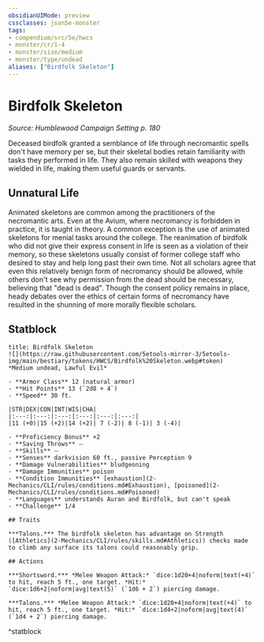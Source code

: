 ```yaml
---
obsidianUIMode: preview
cssclasses: json5e-monster
tags:
- compendium/src/5e/hwcs
- monster/cr/1-4
- monster/size/medium
- monster/type/undead
aliases: ["Birdfolk Skeleton"]
---
```

# Birdfolk Skeleton
*Source: Humblewood Campaign Setting p. 180*  

Deceased birdfolk granted a semblance of life through necromantic spells don't have memory per se, but their skeletal bodies retain familiarity with tasks they performed in life. They also remain skilled with weapons they wielded in life, making them useful guards or servants.

## Unnatural Life

Animated skeletons are common among the practitioners of the necromantic arts. Even at the Avium, where necromancy is forbidden in practice, it is taught in theory. A common exception is the use of animated skeletons for menial tasks around the college. The reanimation of birdfolk who did not give their express consent in life is seen as a violation of their memory, so these skeletons usually consist of former college staff who desired to stay and help long past their own time. Not all scholars agree that even this relatively benign form of necromancy should be allowed, while others don't see why permission from the dead should be necessary, believing that "dead is dead". Though the consent policy remains in place, heady debates over the ethics of certain forms of necromancy have resulted in the shunning of more morally flexible scholars.

## Statblock

```ad-statblock
title: Birdfolk Skeleton
![](https://raw.githubusercontent.com/5etools-mirror-3/5etools-img/main/bestiary/tokens/HWCS/Birdfolk%20Skeleton.webp#token)
*Medium undead, Lawful Evil*

- **Armor Class** 12 (natural armor)
- **Hit Points** 13 (`2d8 + 4`)
- **Speed** 30 ft.

|STR|DEX|CON|INT|WIS|CHA|
|:---:|:---:|:---:|:---:|:---:|:---:|
|11 (+0)|15 (+2)|14 (+2)| 7 (-2)| 8 (-1)| 3 (-4)|

- **Proficiency Bonus** +2
- **Saving Throws** ⏤
- **Skills** ⏤
- **Senses** darkvision 60 ft., passive Perception 9
- **Damage Vulnerabilities** bludgeoning
- **Damage Immunities** poison
- **Condition Immunities** [exhaustion](2-Mechanics/CLI/rules/conditions.md#Exhaustion), [poisoned](2-Mechanics/CLI/rules/conditions.md#Poisoned)
- **Languages** understands Auran and Birdfolk, but can't speak
- **Challenge** 1/4

## Traits

***Talons.*** The birdfolk skeleton has advantage on Strength ([Athletics](2-Mechanics/CLI/rules/skills.md#Athletics)) checks made to climb any surface its talons could reasonably grip.

## Actions

***Shortsword.*** *Melee Weapon Attack:* `dice:1d20+4|noform|text(+4)` to hit, reach 5 ft., one target. *Hit:* `dice:1d6+2|noform|avg|text(5)` (`1d6 + 2`) piercing damage.

***Talons.*** *Melee Weapon Attack:* `dice:1d20+4|noform|text(+4)` to hit, reach 5 ft., one target. *Hit:* `dice:1d4+2|noform|avg|text(4)` (`1d4 + 2`) piercing damage.
```
^statblock